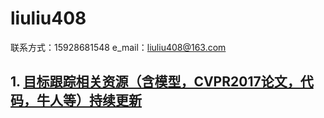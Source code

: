 # liuliu408
联系方式：15928681548
e_mail：liuliu408@163.com

 ## 1. [目标跟踪相关资源（含模型，CVPR2017论文，代码，牛人等）持续更新](https://zhuanlan.zhihu.com/p/27292838)
